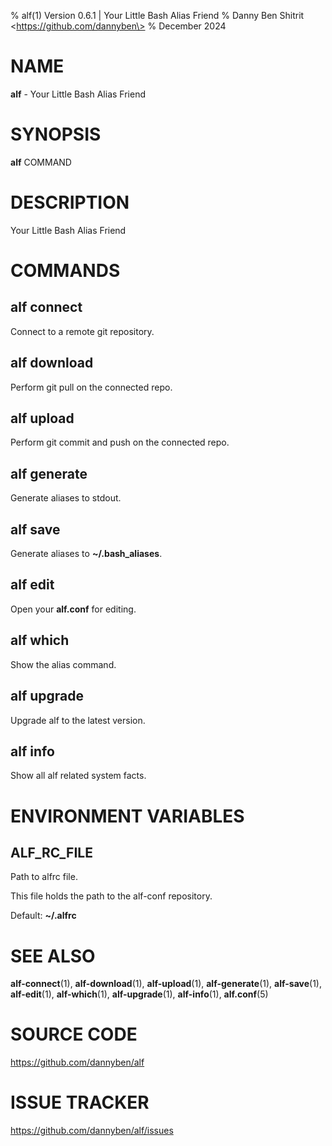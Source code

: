 % alf(1) Version 0.6.1 | Your Little Bash Alias Friend
% Danny Ben Shitrit \<https://github.com/dannyben\>
% December 2024

NAME
==================================================

**alf** - Your Little Bash Alias Friend

SYNOPSIS
==================================================

**alf** COMMAND

DESCRIPTION
==================================================

Your Little Bash Alias Friend


COMMANDS
==================================================

alf connect
--------------------------------------------------

Connect to a remote git repository.

alf download
--------------------------------------------------

Perform git pull on the connected repo.

alf upload
--------------------------------------------------

Perform git commit and push on the connected repo.

alf generate
--------------------------------------------------

Generate aliases to stdout.

alf save
--------------------------------------------------

Generate aliases to **~/.bash_aliases**.

alf edit
--------------------------------------------------

Open your **alf.conf** for editing.

alf which
--------------------------------------------------

Show the alias command.

alf upgrade
--------------------------------------------------

Upgrade alf to the latest version.

alf info
--------------------------------------------------

Show all alf related system facts.


ENVIRONMENT VARIABLES
==================================================

ALF_RC_FILE
--------------------------------------------------

Path to alfrc file.

This file holds the path to the alf-conf repository.

Default: **~/.alfrc**



SEE ALSO
==================================================

**alf-connect**(1), **alf-download**(1), **alf-upload**(1), **alf-generate**(1), **alf-save**(1), **alf-edit**(1), **alf-which**(1), **alf-upgrade**(1), **alf-info**(1), **alf.conf**(5)

# SOURCE CODE

https://github.com/dannyben/alf

# ISSUE TRACKER

https://github.com/dannyben/alf/issues

